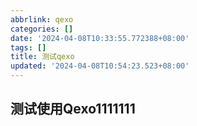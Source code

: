 ```yaml
---
abbrlink: qexo
categories: []
date: '2024-04-08T10:33:55.772388+08:00'
tags: []
title: 测试qexo
updated: '2024-04-08T10:54:23.523+08:00'
---
```

## 测试使用Qexo1111111
